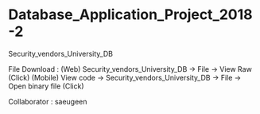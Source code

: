 # Database_Application_Project_2018-2
Security_vendors_University_DB

File Download : (Web) Security_vendors_University_DB -> File -> View Raw (Click)
                (Mobile) View code -> Security_vendors_University_DB -> File -> Open binary file (Click)
                
Collaborator : saeugeen
